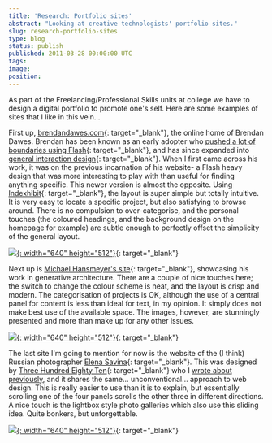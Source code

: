 ```yaml
---
title: 'Research: Portfolio sites'
abstract: "Looking at creative technologists' portfolio sites."
slug: research-portfolio-sites
type: blog
status: publish
published: 2011-03-28 00:00:00 UTC
tags: 
image: 
position: 
---
```


As part of the Freelancing/Professional Skills units at college we have
to design a digital portfolio to promote one\'s self. Here are some
examples of sites that I like in this vein...

First up, [brendandawes.com][1]{: target="_blank"}, the online home of
Brendan Dawes. Brendan has been known as an early adopter who [pushed a
lot of boundaries using Flash][2]{: target="_blank"}, and has since
expanded into [general interaction design][3]{: target="_blank"}. When I
first came across his work, it was on the previous incarnation of his
website- a Flash heavy design that was more interesting to play with
than useful for finding anything specific. This newer version is almost
the opposite. Using [Indexhibit][4]{: target="_blank"}, the layout is
super simple but totally intuitive. It is very easy to locate a specific
project, but also satisfying to browse around. There is no compulsion to
over-categorise, and the personal touches (the coloured headings, and
the background design on the homepage for example) are subtle enough to
perfectly offset the simplicity of the general layout.

[![](https://velvetkevorkian.files.wordpress.com/2011/03/dawes1.jpg){:
width="640" height="512"}][5]{: target="_blank"}

Next up is [Michael Hansmeyer\'s site][6]{: target="_blank"}, showcasing
his work in generative architecture. There are a couple of nice touches
here; the switch to change the colour scheme is neat, and the layout is
crisp and modern. The categorisation of projects is OK, although the use
of a central panel for content is less than ideal for text, in my
opinion. It simply does not make best use of the available space. The
images, however, are stunningly presented and more than make up for any
other issues.

[![](https://velvetkevorkian.files.wordpress.com/2011/03/hans1.jpg){:
width="640" height="512"}][7]{: target="_blank"}

The last site I\'m going to mention for now is the website of the (I
think) Russian photographer [Elena Savina][8]{: target="_blank"}. This
was designed by [Three Hundred Eighty Ten][9]{: target="_blank"} who I
[wrote about previously](/blog/net-art-research-pt-i-the389-com/), and
it shares the same... unconventional... approach to web design. This is
really easier to use than it is to explain, but essentially scrolling
one of the four panels scrolls the other three in different directions.
A nice touch is the lightbox style photo galleries which also use this
sliding idea. Quite bonkers, but unforgettable.

[![](https://velvetkevorkian.files.wordpress.com/2011/03/389.jpg){:
width="640" height="512"}][10]{: target="_blank"}



[1]: http://www.brendandawes.com/
[2]: http://www.brendandawes.com/project/new-masters-of-flash/
[3]: http://www.brendandawes.com/project/analog-in-digital-out/
[4]: http://www.indexhibit.org/
[5]: https://velvetkevorkian.files.wordpress.com/2011/03/dawes1.jpg
[6]: https://www.michael-hansmeyer.com/news.html?screenSize=1&color=1
[7]: http://velvetkevorkian.files.wordpress.com/2011/03/hans1.jpg
[8]: http://www.sisterjezz.com/en#/photography/
[9]: http://the389.com/
[10]: https://velvetkevorkian.files.wordpress.com/2011/03/389.jpg


